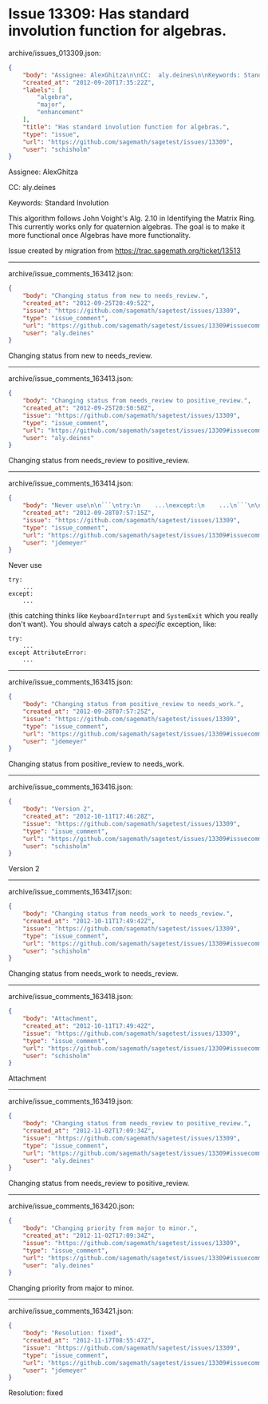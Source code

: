 # Issue 13309: Has standard involution function for algebras.

archive/issues_013309.json:
```json
{
    "body": "Assignee: AlexGhitza\n\nCC:  aly.deines\n\nKeywords: Standard Involution\n\nThis algorithm follows John Voight's Alg. 2.10 in Identifying the Matrix Ring. This currently works only for quaternion algebras. The goal is to make it more functional once Algebras have more functionality.\n\nIssue created by migration from https://trac.sagemath.org/ticket/13513\n\n",
    "created_at": "2012-09-20T17:35:22Z",
    "labels": [
        "algebra",
        "major",
        "enhancement"
    ],
    "title": "Has standard involution function for algebras.",
    "type": "issue",
    "url": "https://github.com/sagemath/sagetest/issues/13309",
    "user": "schisholm"
}
```
Assignee: AlexGhitza

CC:  aly.deines

Keywords: Standard Involution

This algorithm follows John Voight's Alg. 2.10 in Identifying the Matrix Ring. This currently works only for quaternion algebras. The goal is to make it more functional once Algebras have more functionality.

Issue created by migration from https://trac.sagemath.org/ticket/13513





---

archive/issue_comments_163412.json:
```json
{
    "body": "Changing status from new to needs_review.",
    "created_at": "2012-09-25T20:49:52Z",
    "issue": "https://github.com/sagemath/sagetest/issues/13309",
    "type": "issue_comment",
    "url": "https://github.com/sagemath/sagetest/issues/13309#issuecomment-163412",
    "user": "aly.deines"
}
```

Changing status from new to needs_review.



---

archive/issue_comments_163413.json:
```json
{
    "body": "Changing status from needs_review to positive_review.",
    "created_at": "2012-09-25T20:50:58Z",
    "issue": "https://github.com/sagemath/sagetest/issues/13309",
    "type": "issue_comment",
    "url": "https://github.com/sagemath/sagetest/issues/13309#issuecomment-163413",
    "user": "aly.deines"
}
```

Changing status from needs_review to positive_review.



---

archive/issue_comments_163414.json:
```json
{
    "body": "Never use\n\n```\ntry:\n    ...\nexcept:\n    ...\n```\n\n(this catching thinks like `KeyboardInterrupt` and `SystemExit` which you really don't want).\nYou should always catch a *specific* exception, like:\n\n```\ntry:\n    ...\nexcept AttributeError:\n    ...\n```\n",
    "created_at": "2012-09-28T07:57:15Z",
    "issue": "https://github.com/sagemath/sagetest/issues/13309",
    "type": "issue_comment",
    "url": "https://github.com/sagemath/sagetest/issues/13309#issuecomment-163414",
    "user": "jdemeyer"
}
```

Never use

```
try:
    ...
except:
    ...
```

(this catching thinks like `KeyboardInterrupt` and `SystemExit` which you really don't want).
You should always catch a *specific* exception, like:

```
try:
    ...
except AttributeError:
    ...
```




---

archive/issue_comments_163415.json:
```json
{
    "body": "Changing status from positive_review to needs_work.",
    "created_at": "2012-09-28T07:57:25Z",
    "issue": "https://github.com/sagemath/sagetest/issues/13309",
    "type": "issue_comment",
    "url": "https://github.com/sagemath/sagetest/issues/13309#issuecomment-163415",
    "user": "jdemeyer"
}
```

Changing status from positive_review to needs_work.



---

archive/issue_comments_163416.json:
```json
{
    "body": "Version 2",
    "created_at": "2012-10-11T17:46:28Z",
    "issue": "https://github.com/sagemath/sagetest/issues/13309",
    "type": "issue_comment",
    "url": "https://github.com/sagemath/sagetest/issues/13309#issuecomment-163416",
    "user": "schisholm"
}
```

Version 2



---

archive/issue_comments_163417.json:
```json
{
    "body": "Changing status from needs_work to needs_review.",
    "created_at": "2012-10-11T17:49:42Z",
    "issue": "https://github.com/sagemath/sagetest/issues/13309",
    "type": "issue_comment",
    "url": "https://github.com/sagemath/sagetest/issues/13309#issuecomment-163417",
    "user": "schisholm"
}
```

Changing status from needs_work to needs_review.



---

archive/issue_comments_163418.json:
```json
{
    "body": "Attachment",
    "created_at": "2012-10-11T17:49:42Z",
    "issue": "https://github.com/sagemath/sagetest/issues/13309",
    "type": "issue_comment",
    "url": "https://github.com/sagemath/sagetest/issues/13309#issuecomment-163418",
    "user": "schisholm"
}
```

Attachment



---

archive/issue_comments_163419.json:
```json
{
    "body": "Changing status from needs_review to positive_review.",
    "created_at": "2012-11-02T17:09:34Z",
    "issue": "https://github.com/sagemath/sagetest/issues/13309",
    "type": "issue_comment",
    "url": "https://github.com/sagemath/sagetest/issues/13309#issuecomment-163419",
    "user": "aly.deines"
}
```

Changing status from needs_review to positive_review.



---

archive/issue_comments_163420.json:
```json
{
    "body": "Changing priority from major to minor.",
    "created_at": "2012-11-02T17:09:34Z",
    "issue": "https://github.com/sagemath/sagetest/issues/13309",
    "type": "issue_comment",
    "url": "https://github.com/sagemath/sagetest/issues/13309#issuecomment-163420",
    "user": "aly.deines"
}
```

Changing priority from major to minor.



---

archive/issue_comments_163421.json:
```json
{
    "body": "Resolution: fixed",
    "created_at": "2012-11-17T08:55:47Z",
    "issue": "https://github.com/sagemath/sagetest/issues/13309",
    "type": "issue_comment",
    "url": "https://github.com/sagemath/sagetest/issues/13309#issuecomment-163421",
    "user": "jdemeyer"
}
```

Resolution: fixed
